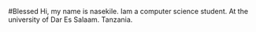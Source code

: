 #Blessed
Hi, my name is nasekile. 
Iam a computer science student.
At the university of Dar Es Salaam.
Tanzania.
